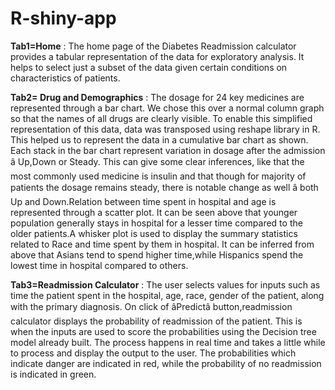 # R-shiny-app



**Tab1=Home** :
The home page of the Diabetes Readmission calculator provides a tabular representation of the data for exploratory analysis. It helps to select just a subset of the data given certain conditions on characteristics of patients.

**Tab2= Drug and Demographics** :
The dosage for 24 key medicines are represented through a bar chart. We chose this over a normal column graph so that the names of all drugs are clearly visible. To enable this simplified representation of this data, data was transposed using reshape library in R. This helped us to represent the data in a cumulative bar chart as shown. Each stack in the bar chart represent variation in dosage after the admission â Up,Down or Steady. This can give some clear inferences, like that the most commonly used medicine is insulin and that though for majority of patients the dosage remains steady, there is notable change as well â both Up and Down.Relation between time spent in hospital and age is represented through a scatter plot. It can be seen above that younger population generally stays in hospital for a lesser time compared to the older patients.A whisker plot is used to display the summary statistics related to Race and time spent by them in hospital. It can be inferred from above that Asians tend to spend higher time,while Hispanics spend the lowest time in hospital compared to others.

**Tab3=Readmission Calculator** :
The user selects values for inputs such as time the patient spent in the hospital, age, race, gender of the patient, along with the primary diagnosis. On click of âPredictâ button,readmission calculator displays the probability of readmission of the patient. This is when the inputs are used to score the probabilities using the Decision tree model already built. The process happens in real time and takes a little while to process and display the output to the user. The probabilities which indicate danger are indicated in red, while the probability of no readmission is indicated in green.
